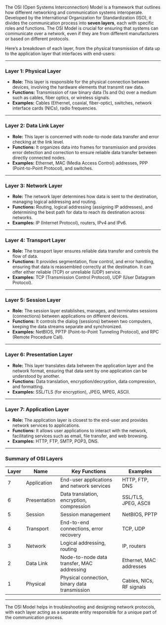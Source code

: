 The OSI (Open Systems Interconnection) Model is a framework that outlines how different networking and communication systems interoperate. Developed by the International Organization for Standardization (ISO), it divides the communication process into **seven layers**, each with specific roles and functions. The OSI Model is crucial for ensuring that systems can communicate over a network, even if they are from different manufacturers or based on different protocols.

Here’s a breakdown of each layer, from the physical transmission of data up to the application layer that interfaces with end-users:

---

### Layer 1: Physical Layer
- **Role:** This layer is responsible for the physical connection between devices, involving the hardware elements that transmit raw data.
- **Functions:** Transmission of raw binary data (1s and 0s) over a medium such as cables, fiber optics, or wireless signals.
- **Examples:** Cables (Ethernet, coaxial, fiber-optic), switches, network interface cards (NICs), radio frequencies.

---

### Layer 2: Data Link Layer
- **Role:** This layer is concerned with node-to-node data transfer and error checking at the link level.
- **Functions:** It organizes data into frames for transmission and provides error detection and correction to ensure reliable data transfer between directly connected nodes.
- **Examples:** Ethernet, MAC (Media Access Control) addresses, PPP (Point-to-Point Protocol), and switches.

---

### Layer 3: Network Layer
- **Role:** The network layer determines how data is sent to the destination, managing logical addressing and routing.
- **Functions:** Routing, logical addressing (assigning IP addresses), and determining the best path for data to reach its destination across networks.
- **Examples:** IP (Internet Protocol), routers, IPv4 and IPv6.

---

### Layer 4: Transport Layer
- **Role:** The transport layer ensures reliable data transfer and controls the flow of data.
- **Functions:** It provides segmentation, flow control, and error handling, ensuring that data is reassembled correctly at the destination. It can offer either reliable (TCP) or unreliable (UDP) service.
- **Examples:** TCP (Transmission Control Protocol), UDP (User Datagram Protocol).

---

### Layer 5: Session Layer
- **Role:** The session layer establishes, manages, and terminates sessions (connections) between applications on different devices.
- **Functions:** It controls the dialog (sessions) between two computers, keeping the data streams separate and synchronized.
- **Examples:** NetBIOS, PPTP (Point-to-Point Tunneling Protocol), and RPC (Remote Procedure Call).

---

### Layer 6: Presentation Layer
- **Role:** This layer translates data between the application layer and the network format, ensuring that data sent by one application can be understood by another.
- **Functions:** Data translation, encryption/decryption, data compression, and formatting.
- **Examples:** SSL/TLS (for encryption), JPEG, MPEG, ASCII.

---

### Layer 7: Application Layer
- **Role:** The application layer is closest to the end-user and provides network services to applications.
- **Functions:** It allows user applications to interact with the network, facilitating services such as email, file transfer, and web browsing.
- **Examples:** HTTP, FTP, SMTP, POP3, DNS.

---

### Summary of OSI Layers

| Layer | Name             | Key Functions                                    | Examples                    |
|-------|-------------------|--------------------------------------------------|-----------------------------|
| 7     | Application      | End-user applications and network services       | HTTP, FTP, DNS              |
| 6     | Presentation     | Data translation, encryption, compression        | SSL/TLS, JPEG, ASCII        |
| 5     | Session          | Session management                               | NetBIOS, PPTP               |
| 4     | Transport        | End-to-end connections, error recovery           | TCP, UDP                    |
| 3     | Network          | Logical addressing, routing                      | IP, routers                 |
| 2     | Data Link        | Node-to-node data transfer, MAC addressing       | Ethernet, MAC addresses     |
| 1     | Physical         | Physical connection, binary data transmission    | Cables, NICs, RF signals    |

---

The OSI Model helps in troubleshooting and designing network protocols, with each layer acting as a separate entity responsible for a unique part of the communication process.